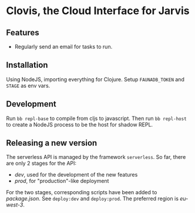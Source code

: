 Clovis, the Cloud Interface for Jarvis
===============

Features
----

 - Regularly send an email for tasks to run.

Installation
-----

Using NodeJS, importing everything for Clojure.
Setup `FAUNADB_TOKEN` and `STAGE` as env vars.

Development
-----

Run `bb repl-base` to compile from cljs to javascript.
Then run `bb repl-host` to create a NodeJS process to be the host for shadow REPL.

Releasing a new version
------

The serverless API is managed by the framework `serverless`. So far, there are only 2 stages for the API:

 - _dev_, used for the development of the new features
 - _prod_, for "production"-like deployment

For the two stages, corresponding scripts have been added to _package.json_. See `deploy:dev` and `deploy:prod`.
The preferred region is _eu-west-3_.
